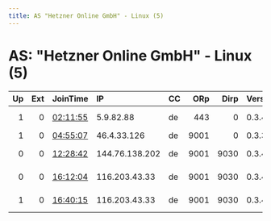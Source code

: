 ```yaml
---
title: AS "Hetzner Online GmbH" - Linux (5)
---
```


# AS: "Hetzner Online GmbH" - Linux (5)

|   Up |   Ext | JoinTime                                                                                            | IP             | CC   |   ORp |   Dirp | Version   | Contact                  | Nickname            |   eFamMembers |
|-----:|------:|:----------------------------------------------------------------------------------------------------|:---------------|:-----|------:|-------:|:----------|:-------------------------|:--------------------|--------------:|
|    1 |     0 | [02:11:55](https://metrics.torproject.org/rs.html#details/A99B0D9E5FD5BC3C8F2D006EC91F8C7F40E09CB8) | 5.9.82.88      | de   |   443 |      0 | 0.3.4.9   | use PGP ACAC0F241E4FEA03 | buttercup           |             1 |
|    1 |     0 | [04:55:07](https://metrics.torproject.org/rs.html#details/4DE25B0A411ACDB80EE214FBFA4CA8F8A47E5117) | 46.4.33.126    | de   |  9001 |      0 | 0.3.3.7   | None                     | hacktheplanet       |             1 |
|    0 |     0 | [12:28:42](https://metrics.torproject.org/rs.html#details/8AD89EF069DAF7476465D60BFB06ED360EE7A56F) | 144.76.138.202 | de   |  9001 |   9030 | 0.3.4.9   | info at apply55gx dot c  | argon               |             1 |
|    0 |     0 | [16:12:04](https://metrics.torproject.org/rs.html#details/455F8DF361333F33CF568199D8CF996CFDC329E1) | 116.203.43.33  | de   |  9001 |   9030 | 0.3.4.9   | tor at apply55gx dot co  | ididntedittheconfig |             1 |
|    1 |     0 | [16:40:15](https://metrics.torproject.org/rs.html#details/A6BBB5B7E6A6A3942FA588C6E805EF1BC97D2CBA) | 116.203.43.33  | de   |  9001 |   9030 | 0.3.4.9   | tor at apply55gx dot co  | argon               |             1 |
